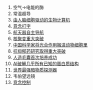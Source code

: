 1. 空气->电能的酶
2. 常温超导
3. [由人脑细胞驱动的生物计算机](https://www.bilibili.com/video/BV1UD4y1T75W/)
4. [意念打字](https://www.bilibili.com/video/BV1yA41167qC/)
5. [航天器自主导航](https://www.bilibili.com/video/BV1yA41167qC/)
6. [核聚变重大突破](https://www.bilibili.com/video/BV1Ed4y1v7sw/)
7. [中国科学家将光合作用搬进动物细胞里](https://www.bilibili.com/video/BV1yG411N72U/)
8. [抗抑郁药研究取得重大突破](https://www.bilibili.com/video/BV1Lm4y1F7oQ/)
9. [人造毛囊首次培养成功](https://www.bilibili.com/video/BV1Je4y147sv/)
10. [AI破解几乎所有已知的蛋白质结构](https://www.bilibili.com/video/BV1sS4y1x7Xh/)
11. [世界最强暗物质探测器](https://www.bilibili.com/video/BV1kr4y1L7DL/)
12. 韦伯望远镜
13. [意念控制](https://www.bilibili.com/video/BV1kY4y1W7sq/)


